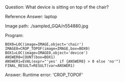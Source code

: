Question: What device is sitting on top of the chair?

Reference Answer: laptop

Image path: ./sampled_GQA/n554880.jpg

Program:

```
BOX0=LOC(image=IMAGE,object='chair')
IMAGE0=CROP_TOPOF(image=IMAGE,box=BOX0)
BOX1=LOC(image=IMAGE0,object='device')
ANSWER0=COUNT(box=BOX1)
ANSWER1=EVAL(expr="'yes' if {ANSWER0} > 0 else 'no'")
FINAL_RESULT=RESULT(var=ANSWER1)
```
Answer: Runtime error: 'CROP_TOPOF'

